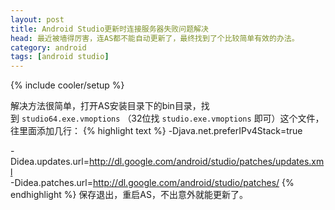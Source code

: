 ```yaml
---
layout: post
title: Android Studio更新时连接服务器失败问题解决
head: 最近被墙得厉害，连AS都不能自动更新了，最终找到了个比较简单有效的办法。
category: android
tags: [android studio]
---
```

{% include cooler/setup %}

解决方法很简单，打开AS安装目录下的bin目录，找到&nbsp;`studio64.exe.vmoptions`&nbsp;（32位找&nbsp;`studio.exe.vmoptions`&nbsp;即可）这个文件，往里面添加几行：
{% highlight text %}
-Djava.net.preferIPv4Stack=true

-Didea.updates.url=http://dl.google.com/android/studio/patches/updates.xml  
-Didea.patches.url=http://dl.google.com/android/studio/patches/
{% endhighlight %}
保存退出，重启AS，不出意外就能更新了。